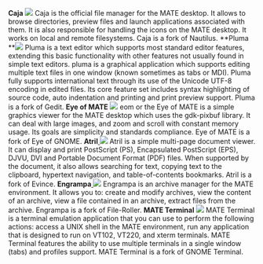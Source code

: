 <!--
.. link:
.. description:
.. tags: 
.. date: 2011-12-08 06:32:36
.. title: Applications
.. slug: applications
-->

**Caja** ![](/wp-content/uploads/2011/12/file-manager.png) Caja is the official file manager for the MATE desktop. It allows to browse directories, preview files and launch applications associated with them. It is also responsible for handling the icons on the MATE desktop. It works on local and remote filesystems. Caja is a fork of Nautilus. **Pluma **![](/wp-content/uploads/2011/12/accessories-text-editor.png) Pluma is a text editor which supports most standard editor features, extending this basic functionality with other features not usually found in simple text editors. pluma is a graphical application which supports editing multiple text files in one window (known sometimes as tabs or MDI). Pluma fully supports international text through its use of the Unicode UTF-8 encoding in edited files. Its core feature set includes syntax highlighting of source code, auto indentation and printing and print preview support. Pluma is a fork of Gedit. **Eye of MATE** ![](/wp-content/uploads/2011/12/eom.png) eom or the Eye of MATE is a simple graphics viewer for the MATE desktop which uses the gdk-pixbuf library. It can deal with large images, and zoom and scroll with constant memory usage. Its goals are simplicity and standards compliance. Eye of MATE is a fork of Eye of GNOME. **Atril**[ ![](/wp-content/uploads/2011/12/atril.png)](/wp-content/uploads/2011/12/atril.png) Atril is a simple multi-page document viewer. It can display and print PostScript (PS), Encapsulated PostScript (EPS), DJVU, DVI and Portable Document Format (PDF) files. When supported by the document, it also allows searching for text, copying text to the clipboard, hypertext navigation, and table-of-contents bookmarks. Atril is a fork of Evince. **Engrampa**[ ![](/wp-content/uploads/2011/12/engrampa.png)](/wp-content/uploads/2011/12/engrampa.png) Engrampa is an archive manager for the MATE environment. It allows you to: create and modify archives, view the content of an archive, view a file contained in an archive, extract files from the archive. Engrampa is a fork of File-Roller. **MATE Terminal** ![](/wp-content/uploads/2011/12/gnome-terminal.png) MATE Terminal is a terminal emulation application that you can use to perform the following actions: access a UNIX shell in the MATE environment, run any application that is designed to run on VT102, VT220, and xterm terminals. MATE Terminal features the ability to use multiple terminals in a single window (tabs) and profiles support. MATE Terminal is a fork of GNOME Terminal.

